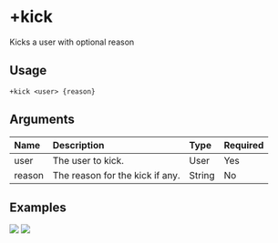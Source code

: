 # +kick
Kicks a user with optional reason

## Usage
```
+kick <user> {reason}
```

## Arguments
Name | Description | Type | Required
:-- | :-- | :-- | :--
user | The user to kick. | User | Yes
reason | The reason for the kick if any. | String | No

## Examples
![](https://tawk.link/60e18ecd649e0a0a5cca7167/kb/attachments/XJpESxiAef.jpg)
![](https://tawk.link/60e18ecd649e0a0a5cca7167/kb/attachments/ihmsP1P0Rj.jpg)
